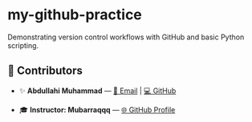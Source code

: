 # my-github-practice
Demonstrating version control workflows with GitHub and basic Python scripting.

## 👥 Contributors

- ✨ **Abdullahi Muhammad** — [📧 Email](mailto:abdullahimk82@gmail.com) | [💻 GitHub](https://github.com/Abdullahi-Mk)

- 🎓 **Instructor: Mubarraqqq** — [🌐 GitHub Profile](https://github.com/mubarraqqq)
